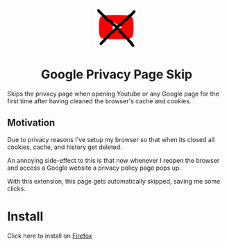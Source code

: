 <p align="center"><img src="./images/get_started128.png" width="100"></p>

<h1 align="center">Google Privacy Page Skip</h1>

Skips the privacy page when opening Youtube or any Google page for the first time after having cleaned the browser's cache and cookies.

## Motivation

Due to privacy reasons I've setup my browser so that when its closed all cookies, cache, and history get deleted.

An annoying side-effect to this is that now whenever I reopen the browser and access a Google website a privacy policy page pops up.

With this extension, this page gets automatically skipped, saving me some clicks.

# Install

Click here to install on [Firefox](https://addons.mozilla.org/en-US/firefox/addon/gpps/ 'Firefox')
